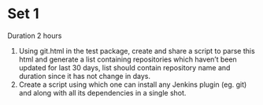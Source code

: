 # Set 1

Duration 2 hours

1. Using git.html in the test package, create and share a script to parse this html and generate a list containing repositories which haven’t been updated for last 30 days, list should contain repository name and duration since it has not change in days.
2. Create a script using which one can install any Jenkins plugin (eg. git) and along with all its dependencies in a single shot.
